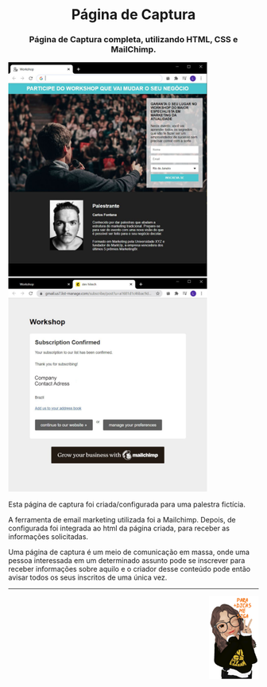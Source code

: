<h1 align="center">Página de Captura</h1> 

 <h3 align="center">Página de Captura completa, utilizando HTML, CSS e MailChimp.</h3>

<img src="https://github.com/narelo/capture-page/blob/main/images/example.JPG?raw=true" alt="home" width="400"> <img src="https://github.com/narelo/capture-page/blob/main/images/inscricao.JPG?raw=true" alt="subscription" width="400">

<p>Esta página de captura foi criada/configurada para uma palestra fictícia.</p>
<p>A ferramenta de email marketing utilizada foi a Mailchimp. Depois, de configurada foi integrada ao html da página criada, para receber as informações solicitadas.</p>
<p>Uma página de captura é um meio de comunicação em massa, onde uma pessoa interessada em um determinado assunto pode se inscrever para receber informações sobre aquilo e o criador desse conteúdo pode então avisar todos os seus inscritos de uma única vez.</p>

<hr>

<img src="https://github.com/narelo/capture-page/blob/main/images/avatar.png?raw=true" alt="avatar" align="right" width="100px">
